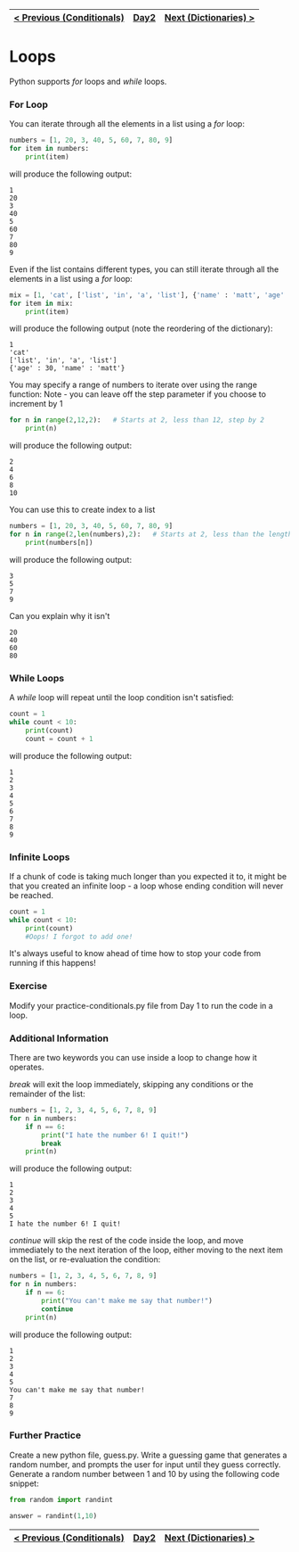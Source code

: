 |[< Previous (Conditionals)](Conditionals.md) | [Day2](../README.md)| [Next (Dictionaries) >](Dictionaries.md) |
|----|----|----|
# Loops

Python supports _for_ loops and _while_ loops.

### For Loop
You can iterate through all the elements in a list using a _for_ loop:

```python
numbers = [1, 20, 3, 40, 5, 60, 7, 80, 9]
for item in numbers:
    print(item)
```
will produce the following output:
```
1
20
3
40
5
60
7
80
9
```

Even if the list contains different types, you can still iterate through all the elements in a list using a _for_ loop:

```python
mix = [1, 'cat', ['list', 'in', 'a', 'list'], {'name' : 'matt', 'age' : 30}]
for item in mix:
    print(item)
```
will produce the following output (note the reordering of the dictionary):
```
1
'cat'
['list', 'in', 'a', 'list']
{'age' : 30, 'name' : 'matt'}
```

You may specify a range of numbers to iterate over using the range function:
Note - you can leave off the step parameter if you choose to increment by 1

```python
for n in range(2,12,2):   # Starts at 2, less than 12, step by 2
    print(n)
```
will produce the following output:
```
2
4
6
8
10
```

You can use this to create index to a list

```python
numbers = [1, 20, 3, 40, 5, 60, 7, 80, 9]
for n in range(2,len(numbers),2):   # Starts at 2, less than the length of the list (in this case 9), step by 2
    print(numbers[n])
```
will produce the following output:
```
3
5
7
9
```
Can you explain why it isn't
```
20
40
60
80
```

### While Loops

A _while_ loop will repeat until the loop condition isn't satisfied:

```python
count = 1
while count < 10:
    print(count)
    count = count + 1
```
will produce the following output:
```
1
2
3
4
5
6
7
8
9
```

### Infinite Loops

If a chunk of code is taking much longer than you expected it to, it might be that you
created an infinite loop - a loop whose ending condition will never be reached.

```python
count = 1
while count < 10:
    print(count)
    #Oops! I forgot to add one!
```

It's always useful to know ahead of time how to stop your code from running if this
happens!

### Exercise

Modify your practice-conditionals.py file from Day 1 to run the code in a loop.

### Additional Information

There are two keywords you can use inside a loop to change how it operates.

_break_ will exit the loop immediately, skipping any conditions or the remainder
of the list:

```python
numbers = [1, 2, 3, 4, 5, 6, 7, 8, 9]
for n in numbers:
    if n == 6:
        print("I hate the number 6! I quit!")
        break
    print(n)
```
will produce the following output:
```
1
2
3
4
5
I hate the number 6! I quit!
```

_continue_ will skip the rest of the code inside the loop, and move immediately to the
next iteration of the loop, either moving to the next item on the list, or re-evaluation
the condition:

```python
numbers = [1, 2, 3, 4, 5, 6, 7, 8, 9]
for n in numbers:
    if n == 6:
        print("You can't make me say that number!")
        continue
    print(n)
```
will produce the following output:
```
1
2
3
4
5
You can't make me say that number!
7
8
9
```

### Further Practice

Create a new python file, guess.py. Write a guessing game that generates a random number, and prompts 
the user for input until they guess correctly. Generate a random number between 1 and 10 by 
using the following code snippet:

```python
from random import randint

answer = randint(1,10)
```

|[< Previous (Conditionals)](Conditionals.md) | [Day2](../README.md)| [Next (Dictionaries) >](Dictionaries.md) |
|----|----|----|
